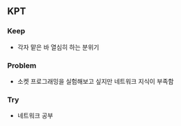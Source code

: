 ## KPT

### Keep
- 각자 맡은 바 열심히 하는 분위기

### Problem
- 소켓 프로그래밍을 실험해보고 싶지만 네트워크 지식이 부족함

### Try
- 네트워크 공부
